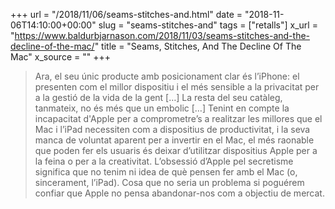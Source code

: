 +++
url = "/2018/11/06/seams-stitches-and.html"
date = "2018-11-06T14:10:00+00:00"
slug = "seams-stitches-and"
tags = ["retalls"]
x_url = "https://www.baldurbjarnason.com/2018/11/03/seams-stitches-and-the-decline-of-the-mac/"
title = "Seams, Stitches, And The Decline Of The Mac"
x_source = ""
+++


> Ara, el seu únic producte amb posicionament clar és l’iPhone: el presenten com el millor dispositiu i el més sensible a la privacitat per a la gestió de la vida de la gent […] La resta del seu catàleg, tanmateix, no és més que un embolic […] Tenint en compte la incapacitat d'Apple per a comprometre’s a realitzar les millores que el Mac i l’iPad necessiten com a dispositius de productivitat, i la seva manca de voluntat aparent per a invertir en el Mac, el més raonable que poden fer els usuaris és deixar d’utilitzar dispositius Apple per a la feina o per a la creativitat. L’obsessió d’Apple pel secretisme significa que no tenim ni idea de què pensen fer amb el Mac (o, sincerament, l’iPad). Cosa que no seria un problema si poguérem confiar que Apple no pensa abandonar-nos com a objectiu de mercat.
